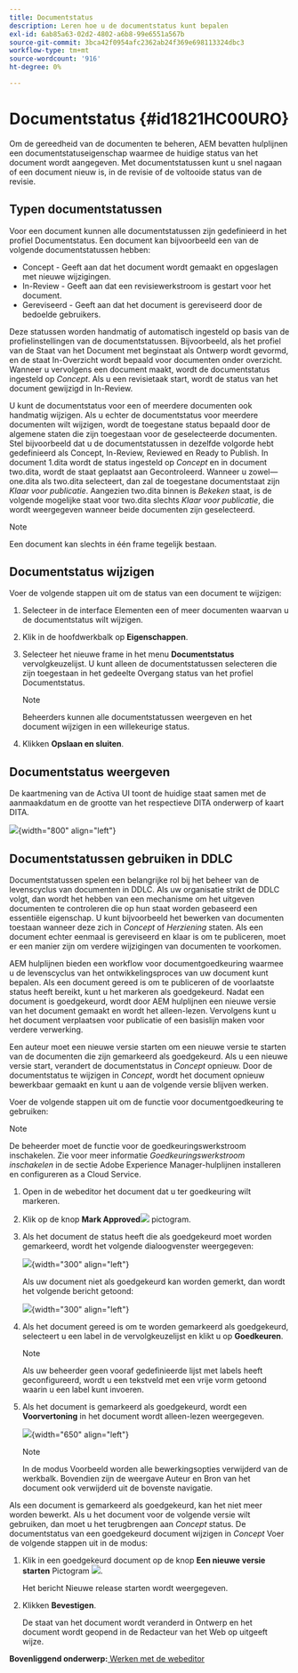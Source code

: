 ```yaml
---
title: Documentstatus
description: Leren hoe u de documentstatus kunt bepalen
exl-id: 6ab85a63-02d2-4802-a6b8-99e6551a567b
source-git-commit: 3bca42f0954afc2362ab24f369e698113324dbc3
workflow-type: tm+mt
source-wordcount: '916'
ht-degree: 0%

---
```


# Documentstatus {#id1821HC00URO}

Om de gereedheid van de documenten te beheren, AEM bevatten hulplijnen een documentstatuseigenschap waarmee de huidige status van het document wordt aangegeven. Met documentstatussen kunt u snel nagaan of een document nieuw is, in de revisie of de voltooide status van de revisie.

## Typen documentstatussen

Voor een document kunnen alle documentstatussen zijn gedefinieerd in het profiel Documentstatus. Een document kan bijvoorbeeld een van de volgende documentstatussen hebben:

- Concept - Geeft aan dat het document wordt gemaakt en opgeslagen met nieuwe wijzigingen.
- In-Review - Geeft aan dat een revisiewerkstroom is gestart voor het document.
- Gereviseerd - Geeft aan dat het document is gereviseerd door de bedoelde gebruikers.

Deze statussen worden handmatig of automatisch ingesteld op basis van de profielinstellingen van de documentstatussen. Bijvoorbeeld, als het profiel van de Staat van het Document met beginstaat als Ontwerp wordt gevormd, en de staat In-Overzicht wordt bepaald voor documenten onder overzicht. Wanneer u vervolgens een document maakt, wordt de documentstatus ingesteld op *Concept*. Als u een revisietaak start, wordt de status van het document gewijzigd in In-Review.

U kunt de documentstatus voor een of meerdere documenten ook handmatig wijzigen. Als u echter de documentstatus voor meerdere documenten wilt wijzigen, wordt de toegestane status bepaald door de algemene staten die zijn toegestaan voor de geselecteerde documenten. Stel bijvoorbeeld dat u de documentstatussen in dezelfde volgorde hebt gedefinieerd als Concept, In-Review, Reviewed en Ready to Publish. In document 1.dita wordt de status ingesteld op *Concept* en in document two.dita, wordt de staat geplaatst aan Gecontroleerd. Wanneer u zowel—one.dita als two.dita selecteert, dan zal de toegestane documentstaat zijn *Klaar voor publicatie*. Aangezien two.dita binnen is *Bekeken* staat, is de volgende mogelijke staat voor two.dita slechts *Klaar voor publicatie*, die wordt weergegeven wanneer beide documenten zijn geselecteerd.

>[!NOTE]
>
> Een document kan slechts in één frame tegelijk bestaan.

## Documentstatus wijzigen

Voer de volgende stappen uit om de status van een document te wijzigen:

1. Selecteer in de interface Elementen een of meer documenten waarvan u de documentstatus wilt wijzigen.
1. Klik in de hoofdwerkbalk op **Eigenschappen**.
1. Selecteer het nieuwe frame in het menu **Documentstatus** vervolgkeuzelijst. U kunt alleen de documentstatussen selecteren die zijn toegestaan in het gedeelte Overgang status van het profiel Documentstatus.

   >[!NOTE]
   >
   >Beheerders kunnen alle documentstatussen weergeven en het document wijzigen in een willekeurige status.

1. Klikken **Opslaan en sluiten**.

## Documentstatus weergeven

De kaartmening van de Activa UI toont de huidige staat samen met de aanmaakdatum en de grootte van het respectieve DITA onderwerp of kaart DITA.

![](images/document_state.png){width="800" align="left"}

## Documentstatussen gebruiken in DDLC

Documentstatussen spelen een belangrijke rol bij het beheer van de levenscyclus van documenten in DDLC. Als uw organisatie strikt de DDLC volgt, dan wordt het hebben van een mechanisme om het uitgeven documenten te controleren die op hun staat worden gebaseerd een essentiële eigenschap. U kunt bijvoorbeeld het bewerken van documenten toestaan wanneer deze zich in *Concept* of *Herziening* staten. Als een document echter eenmaal is gereviseerd en klaar is om te publiceren, moet er een manier zijn om verdere wijzigingen van documenten te voorkomen.

AEM hulplijnen bieden een workflow voor documentgoedkeuring waarmee u de levenscyclus van het ontwikkelingsproces van uw document kunt bepalen. Als een document gereed is om te publiceren of de voorlaatste status heeft bereikt, kunt u het markeren als goedgekeurd. Nadat een document is goedgekeurd, wordt door AEM hulplijnen een nieuwe versie van het document gemaakt en wordt het alleen-lezen. Vervolgens kunt u het document verplaatsen voor publicatie of een basislijn maken voor verdere verwerking.

Een auteur moet een nieuwe versie starten om een nieuwe versie te starten van de documenten die zijn gemarkeerd als goedgekeurd. Als u een nieuwe versie start, verandert de documentstatus in *Concept* opnieuw. Door de documentstatus te wijzigen in *Concept*, wordt het document opnieuw bewerkbaar gemaakt en kunt u aan de volgende versie blijven werken.

Voer de volgende stappen uit om de functie voor documentgoedkeuring te gebruiken:

>[!NOTE]
>
> De beheerder moet de functie voor de goedkeuringswerkstroom inschakelen. Zie voor meer informatie *Goedkeuringswerkstroom inschakelen* in de sectie Adobe Experience Manager-hulplijnen installeren en configureren as a Cloud Service.

1. Open in de webeditor het document dat u ter goedkeuring wilt markeren.

1. Klik op de knop **Mark Approved**![](images/mark_approve_icon.svg) pictogram.

1. Als het document de status heeft die als goedgekeurd moet worden gemarkeerd, wordt het volgende dialoogvenster weergegeven:

   ![](images/mark-approved-correct-state.png){width="300" align="left"}

   Als uw document niet als goedgekeurd kan worden gemerkt, dan wordt het volgende bericht getoond:

   ![](images/mark-approved-incorrect-state.png){width="300" align="left"}

1. Als het document gereed is om te worden gemarkeerd als goedgekeurd, selecteert u een label in de vervolgkeuzelijst en klikt u op **Goedkeuren**.

   >[!NOTE]
   >
   > Als uw beheerder geen vooraf gedefinieerde lijst met labels heeft geconfigureerd, wordt u een tekstveld met een vrije vorm getoond waarin u een label kunt invoeren.

1. Als het document is gemarkeerd als goedgekeurd, wordt een **Voorvertoning** in het document wordt alleen-lezen weergegeven.

   ![](images/approved-doc-read-only.png){width="650" align="left"}

   >[!NOTE]
   >
   > In de modus Voorbeeld worden alle bewerkingsopties verwijderd van de werkbalk. Bovendien zijn de weergave Auteur en Bron van het document ook verwijderd uit de bovenste navigatie.


Als een document is gemarkeerd als goedgekeurd, kan het niet meer worden bewerkt. Als u het document voor de volgende versie wilt gebruiken, dan moet u het terugbrengen aan *Concept* status. De documentstatus van een goedgekeurd document wijzigen in *Concept* Voer de volgende stappen uit in de modus:

1. Klik in een goedgekeurd document op de knop **Een nieuwe versie starten** Pictogram ![](images/approved-restart-draft-mode-icon.svg).

   Het bericht Nieuwe release starten wordt weergegeven.

1. Klikken **Bevestigen**.

   De staat van het document wordt veranderd in Ontwerp en het document wordt geopend in de Redacteur van het Web op uitgeeft wijze.


**Bovenliggend onderwerp:**[ Werken met de webeditor](web-editor.md)
